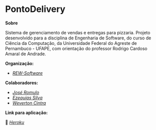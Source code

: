 # PontoDelivery

**Sobre**

Sistema de gerenciamento de vendas e entregas para pizzaria.
Projeto desenvolvido para a disciplina de Engenharia de Software,
do curso de Ciência da Computação,
da Universidade Federal do Agreste de Pernambuco - UFAPE,
com orientação do professor Rodrigo Cardoso Amaral de Andrade.

**Organização:**

*  [*REW-Software*](https://github.com/REW-Software)

**Colaboradores:**

*  [*José Romulo*](https://github.com/J-Romulo)
*  [*Ezequias Silva*](https://github.com/ezequias2d)
*  [*Weverton Cintra*](https://github.com/WevertonCintra)

**Link para aplicação:**

🚀 [*Heroku*]()
